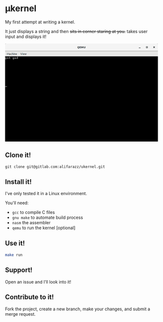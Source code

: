 # µkernel

My first attempt at writing a kernel.

It just displays a string and then ~~sits in corner staring at you.~~
takes user input and displays it!

![alt text](screenshots/2.png)

## Clone it!

```
git clone git@gitlab.com:alifarazz/ukernel.git
```

## Install it!

I've only tested it in a Linux environment.

You'll need: 
* `gcc` to compile C files
* `gnu make` to automate build process
* `nasm` the assembler
* `qemu` to run the kernel [optional]

## Use it!

```sh
make run
```

## Support!

Open an issue and I'll look into it!

## Contribute to it!

Fork the project, create a new branch, make your changes, and submit a merge request.
